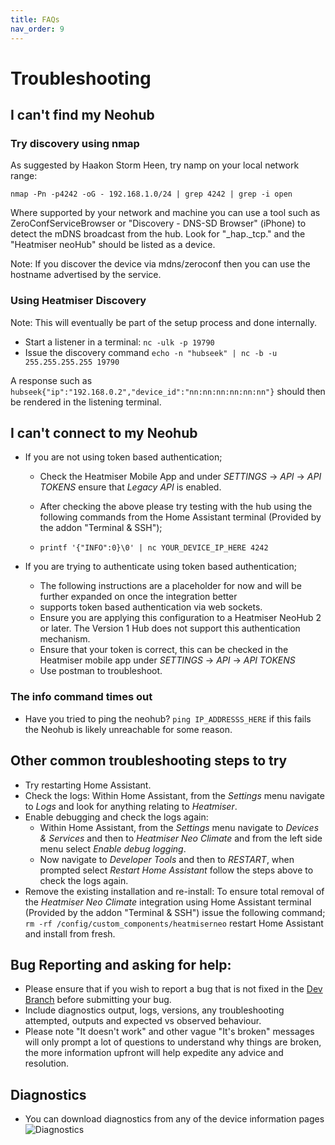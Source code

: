 ```yaml
---
title: FAQs
nav_order: 9
---
```


# Troubleshooting

## I can't find my Neohub

### Try discovery using nmap

As suggested by Haakon Storm Heen, try namp on your local network range:

`nmap -Pn -p4242 -oG - 192.168.1.0/24 | grep 4242 | grep -i open`

Where supported by your network and machine you can use a tool such as ZeroConfServiceBrowser or "Discovery - DNS-SD
Browser" (iPhone) to detect the mDNS broadcast from the hub. Look for "\_hap.\_tcp." and the "Heatmiser neoHub" should be
listed as a device.

Note: If you discover the device via mdns/zeroconf then you can use the hostname advertised by the service.

### Using Heatmiser Discovery

Note: This will eventually be part of the setup process and done internally.

- Start a listener in a terminal: `nc -ulk -p 19790`
- Issue the discovery command `echo -n "hubseek" | nc -b -u 255.255.255.255 19790`

A response such as `hubseek{"ip":"192.168.0.2","device_id":"nn:nn:nn:nn:nn:nn"}` should then be rendered in the
listening terminal.

## I can't connect to my Neohub

- If you are not using token based authentication;

  - Check the Heatmiser Mobile App and under _SETTINGS_ -> _API_ -> _API TOKENS_ ensure that _Legacy API_ is enabled.

  - After checking the above please try testing with the hub using the following commands from the Home Assistant
    terminal (Provided by the addon "Terminal & SSH");
  - `printf '{"INFO":0}\0' | nc YOUR_DEVICE_IP_HERE 4242`

- If you are trying to authenticate using token based authentication;
  - The following instructions are a placeholder for now and will be further expanded on once the integration better
  - supports token based authentication via web sockets.
  - Ensure you are applying this configuration to a Heatmiser NeoHub 2 or later. The Version 1 Hub does not support this
    authentication mechanism.
  - Ensure that your token is correct, this can be checked in the Heatmiser mobile app under _SETTINGS_ -> _API_ ->
    _API TOKENS_
  - Use postman to troubleshoot.

### The info command times out

- Have you tried to ping the neohub? `ping IP_ADDRESSS_HERE` if this fails the Neohub is likely unreachable for some
  reason.

## Other common troubleshooting steps to try

- Try restarting Home Assistant.
- Check the logs: Within Home Assistant, from the _Settings_ menu navigate to _Logs_ and look for anything relating to
  _Heatmiser_.
- Enable debugging and check the logs again:
  - Within Home Assistant, from the _Settings_ menu navigate to _Devices & Services_ and then to
    _Heatmiser Neo Climate_ and from the left side menu select _Enable debug logging_.
  - Now navigate to _Developer Tools_ and then to _RESTART_, when prompted select _Restart Home Assistant_ follow the
    steps above to check the logs again.
- Remove the existing installation and re-install: To ensure total removal of the _Heatmiser Neo Climate_ integration
  using Home Assistant terminal (Provided by the addon "Terminal & SSH") issue the following command;
  `rm -rf /config/custom_components/heatmiserneo` restart Home Assistant and install from fresh.

## Bug Reporting and asking for help:

- Please ensure that if you wish to report a bug that is not fixed in the [Dev Branch](https://github.com/MindrustUK/Heatmiser-for-home-assistant/tree/dev) before submitting your bug.
- Include diagnostics output, logs, versions, any troubleshooting attempted, outputs and expected vs observed behaviour.
- Please note "It doesn't work" and other vague "It's broken" messages will only prompt a lot of questions to understand
  why things are broken, the more information upfront will help expedite any advice and resolution.

## Diagnostics

- You can download diagnostics from any of the device information pages
  ![Diagnostics](/images/faq_1.png)
